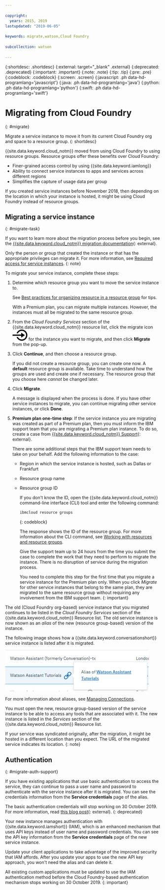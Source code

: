 ```yaml
---

copyright:
  years: 2015, 2019
lastupdated: "2019-06-05"

keywords: migrate,watson,Cloud Foundry

subcollection: watson

---
```


{:shortdesc: .shortdesc}
{:external: target="_blank" .external}
{:deprecated: .deprecated}
{:important: .important}
{:note: .note}
{:tip: .tip}
{:pre: .pre}
{:codeblock: .codeblock}
{:screen: .screen}
{:javascript: .ph data-hd-programlang='javascript'}
{:java: .ph data-hd-programlang='java'}
{:python: .ph data-hd-programlang='python'}
{:swift: .ph data-hd-programlang='swift'}

# Migrating from Cloud Foundry
{: #migrate}

Migrate a service instance to move it from its current Cloud Foundry org and space to a resource group.
{: shortdesc}

{{site.data.keyword.cloud_notm}} moved from using Cloud Foundry to using resource groups. Resource groups offer these benefits over Cloud Foundry:

- Finer-grained access control by using {{site.data.keyword.iamlong}}
- Ability to connect service instances to apps and services across different regions
- Simplifies the capture of usage data per group

If you created service instances before November 2018, then depending on the location in which your instance is hosted, it might be using Cloud Foundry instead of resource groups.

## Migrating a service instance
{: #migrate-task}

If you want to learn more about the migration process before you begin, see the [{{site.data.keyword.cloud_notm}} migration documentation](/docs/resources?topic=resources-migrate){: external}.

Only the person or group that created the instance or that has the appropriate privileges can migrate it. For more information, see [Required access for service instances](/docs/resources?topic=resources-migrate#required_access_instances).
{: note}

To migrate your service instance, complete these steps:

1.  Determine which resource group you want to move the service instance to.

    See [Best practices for organizing resource in a resource group](/docs/resources?topic=resources-bp_resourcegroups) for tips.

    With a Premium plan, you can migrate multiple instances. However, the instances must all be migrated to the same resource group.

1.  From the *Cloud Foundry Services* section of the {{site.data.keyword.cloud_notm}} resource list, click the migrate icon ![Migrate](images/migrate.svg) for the instance you want to migrate, and then click **Migrate** from the pop-up.

1.  Click **Continue**, and then choose a resource group.

    If you did not create a resource group, you can create one now. A **default** resource group is available. Take time to understand how the groups are used and create one if necessary. The resource group that you choose here *cannot* be changed later.

1.  Click **Migrate**.

    A message is displayed when the process is done. If you have other service instances to migrate, you can continue migrating other service instances, or click **Done**.

1.  **Premium plan one-time step**: If the service instance you are migrating was created as part of a Premium plan, then you must inform the IBM support team that you are migrating a Premium plan instance. To do so, create a case from [{{site.data.keyword.cloud_notm}} Support](https://cloud.ibm.com/unifiedsupport/supportcenter){: external}.

    There are some additional steps that the IBM support team needs to take on your behalf. Add the following information to the case:

    - Region in which the service instance is hosted, such as Dallas or Frankfurt
    - Resource group name
    - Resource group ID

      If you don't know the ID, open the {{site.data.keyword.cloud_notm}} command-line interface (CLI) tool and enter the following command:

      ```bash
      ibmcloud resource groups
      ```
      {: codeblock}

      The response shows the ID of the resource group. For more information about the CLI command, see [Working with resources and resource groups](/docs/cli?topic=cloud-cli-ibmcloud_commands_resource#ibmcloud_commands_resource).

      Give the support team up to 24 hours from the time you submit the case to complete the work that they need to perform to migrate the instance. There is no disruption of service during the migration process.

      You need to complete this step for the first time that you migrate a service instance for the Premium plan only. When you click *Migrate* for other service instances that belong to the same plan, they are migrated to the same resource group without requiring any involvement from the IBM support team.
      {: important}

The old (Cloud Foundry org-based) service instance that you migrated continues to be listed in the *Cloud Foundry Services* section of the {{site.data.keyword.cloud_notm}} Resource list. The old service instance is now shown as an *alias* of the new (resource group-based) version of the instance.

The following image shows how a {{site.data.keyword.conversationshort}} service instance is listed after it is migrated.

![Shows that the current service instance is now an alias of a resource-based instance](images/alias.png)

For more information about aliases, see [Managing Connections](/docs/resources/connecting_apps#what_is_alias).

You must open the new, resource group-based version of the service instance to be able to access any tools that are associated with it. The new instance is listed in the *Services* section of the {{site.data.keyword.cloud_notm}} Resource list.

If your service was syndicated originally, after the migration, it might be hosted in a different location than you expect. The URL of the migrated service indicates its location.
{: note}

## Authentication
{: #migrate-auth-support}

If you have existing applications that use basic authentication to access the service, they can continue to pass a user name and password to authenticate with the service instance after it is migrated. You can see the credentials information from the **Service credentials** page of the alias.

The basic authentication credentials will stop working on 30 October 2019. For more information, read [this blog post](http://ibm.biz/watsoncf2iam){: external}.
{: deprecated}

Your new instance manages authentication with {{site.data.keyword.iamshort}} (IAM), which is an enhanced mechanism that uses API keys instead of user name and password credentials. You can see the API key information from the **Service credentials** page of the new service instance.

Update your client applications to take advantage of the improved security that IAM affords. After you update your apps to use the new API key approach, you won't need the alias and can delete it.

All existing custom applications must be updated to use the IAM authentication method before the Cloud Foundry-based authentication mechanism stops working on 30 October 2019.
{: important}
